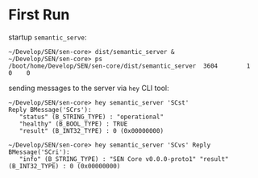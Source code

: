 # First Run

startup `semantic_serve`:
```
~/Develop/SEN/sen-core> dist/semantic_server &
~/Develop/SEN/sen-core> ps
/boot/home/Develop/SEN/sen-core/dist/semantic_server  3604        1    0    0 
```

sending messages to the server via `hey` CLI tool:
```
~/Develop/SEN/sen-core> hey semantic_server 'SCst' 
Reply BMessage('SCrs'):
   "status" (B_STRING_TYPE) : "operational"
   "healthy" (B_BOOL_TYPE) : TRUE 
   "result" (B_INT32_TYPE) : 0 (0x00000000)

~/Develop/SEN/sen-core> hey semantic_server 'SCvs' Reply BMessage('SCri'):
   "info" (B_STRING_TYPE) : "SEN Core v0.0.0-proto1" "result" (B_INT32_TYPE) : 0 (0x00000000)
```
